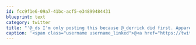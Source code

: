 ```yaml
---
id: fcc9f1e6-09a7-41bc-acf5-e34899484431
blueprint: text
category: twitter
title: "'@_ds I'm only posting this because @_derrick did first. Apparently cats like web apps. http://yfrog.com/33otsdj"
caption: '<span class="username username_linked">@<a href="https://twitter.com/_ds" title="Dustin Senos">_ds</a></span> I''m only posting this because <span class="username username_linked">@<a href="https://twitter.com/_derrick" title="Derrick Pelletier">_derrick</a></span> did first. Apparently cats like web apps. http://yfrog.com/33otsdj'
---
```

